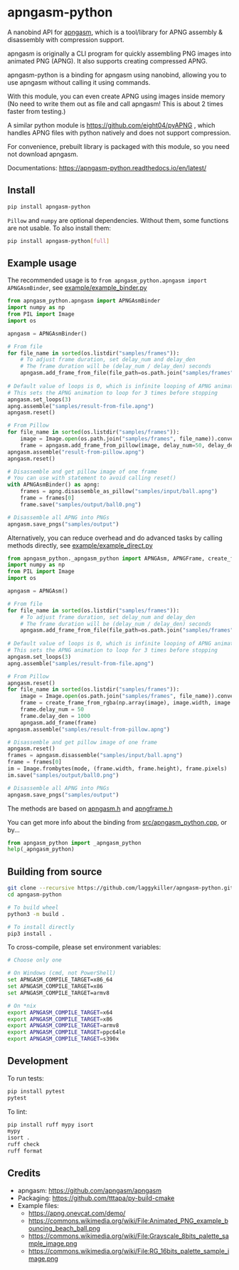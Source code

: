 # apngasm-python

A nanobind API for [apngasm](https://github.com/apngasm/apngasm), which is a
tool/library for APNG assembly & disassembly with compression support.

apngasm is originally a CLI program for quickly assembling PNG images into 
animated PNG (APNG). It also supports creating compressed APNG.

apngasm-python is a binding for apngasm using nanobind, allowing you to use apngasm 
without calling it using commands.

With this module, you can even create APNG using images inside memory (No need to write 
them out as file and call apngasm! This is about 2 times faster from testing.)

A similar python module is https://github.com/eight04/pyAPNG , which handles APNG files 
with python natively and does not support compression.

For convenience, prebuilt library is packaged with this module, so you need not 
download apngasm.

Documentations: https://apngasm-python.readthedocs.io/en/latest/

## Install
```bash
pip install apngasm-python
```

`Pillow` and `numpy` are optional dependencies. Without them,
some functions are not usable. To also install them:
```bash
pip install apngasm-python[full]
```

## Example usage
The recommended usage is to `from apngasm_python.apngasm import APNGAsmBinder`, see 
[example/example_binder.py](example/example_binder.py)
```python
from apngasm_python.apngasm import APNGAsmBinder
import numpy as np
from PIL import Image
import os

apngasm = APNGAsmBinder()

# From file
for file_name in sorted(os.listdir("samples/frames")):
    # To adjust frame duration, set delay_num and delay_den
    # The frame duration will be (delay_num / delay_den) seconds
    apngasm.add_frame_from_file(file_path=os.path.join("samples/frames", file_name), delay_num=100, delay_den=1000)
    
# Default value of loops is 0, which is infinite looping of APNG animation
# This sets the APNG animation to loop for 3 times before stopping
apngasm.set_loops(3)
apng.assemble("samples/result-from-file.apng")
apngasm.reset()

# From Pillow
for file_name in sorted(os.listdir("samples/frames")):
    image = Image.open(os.path.join("samples/frames", file_name)).convert("RGBA")
    frame = apngasm.add_frame_from_pillow(image, delay_num=50, delay_den=1000)
apngasm.assemble("result-from-pillow.apng")
apngasm.reset()

# Disassemble and get pillow image of one frame
# You can use with statement to avoid calling reset()
with APNGAsmBinder() as apng:
    frames = apng.disassemble_as_pillow("samples/input/ball.apng")
    frame = frames[0]
    frame.save("samples/output/ball0.png")

# Disassemble all APNG into PNGs
apngasm.save_pngs("samples/output")
```

Alternatively, you can reduce overhead and do advanced tasks by calling methods 
directly, see [example/example_direct.py](example/example_direct.py)
```python
from apngasm_python._apngasm_python import APNGAsm, APNGFrame, create_frame_from_rgb, create_frame_from_rgba
import numpy as np
from PIL import Image
import os

apngasm = APNGAsm()

# From file
for file_name in sorted(os.listdir("samples/frames")):
    # To adjust frame duration, set delay_num and delay_den
    # The frame duration will be (delay_num / delay_den) seconds
    apngasm.add_frame_from_file(file_path=os.path.join("samples/frames", file_name), delay_num=100, delay_den=1000)
    
# Default value of loops is 0, which is infinite looping of APNG animation
# This sets the APNG animation to loop for 3 times before stopping
apngasm.set_loops(3)
apng.assemble("samples/result-from-file.apng")

# From Pillow
apngasm.reset()
for file_name in sorted(os.listdir("samples/frames")):
    image = Image.open(os.path.join("samples/frames", file_name)).convert("RGBA")
    frame = create_frame_from_rgba(np.array(image), image.width, image.height)
    frame.delay_num = 50
    frame.delay_den = 1000
    apngasm.add_frame(frame)
apngasm.assemble("samples/result-from-pillow.apng")

# Disassemble and get pillow image of one frame
apngasm.reset()
frames = apngasm.disassemble("samples/input/ball.apng")
frame = frames[0]
im = Image.frombytes(mode, (frame.width, frame.height), frame.pixels)
im.save("samples/output/ball0.png")

# Disassemble all APNG into PNGs
apngasm.save_pngs("samples/output")
```

The methods are based on [apngasm.h](https://github.com/apngasm/apngasm/blob/master/lib/src/apngasm.h) 
and [apngframe.h](https://github.com/apngasm/apngasm/blob/master/lib/src/apngframe.h)

You can get more info about the binding from [src/apngasm_python.cpp](src/apngasm_python.cpp), or by...

```python
from apngasm_python import _apngasm_python
help(_apngasm_python)
```

## Building from source
```bash
git clone --recursive https://github.com/laggykiller/apngasm-python.git
cd apngasm-python

# To build wheel
python3 -m build .

# To install directly
pip3 install .
```

To cross-compile, please set environment variables:
```bash
# Choose only one

# On Windows (cmd, not PowerShell)
set APNGASM_COMPILE_TARGET=x86_64
set APNGASM_COMPILE_TARGET=x86
set APNGASM_COMPILE_TARGET=armv8

# On *nix
export APNGASM_COMPILE_TARGET=x64
export APNGASM_COMPILE_TARGET=x86
export APNGASM_COMPILE_TARGET=armv8
export APNGASM_COMPILE_TARGET=ppc64le
export APNGASM_COMPILE_TARGET=s390x
```

## Development
To run tests:
```bash
pip install pytest
pytest
```

To lint:
```bash
pip install ruff mypy isort
mypy
isort .
ruff check
ruff format
```

## Credits
- apngasm: https://github.com/apngasm/apngasm
- Packaging: https://github.com/tttapa/py-build-cmake
- Example files:
    - https://apng.onevcat.com/demo/
    - https://commons.wikimedia.org/wiki/File:Animated_PNG_example_bouncing_beach_ball.png
    - https://commons.wikimedia.org/wiki/File:Grayscale_8bits_palette_sample_image.png
    - https://commons.wikimedia.org/wiki/File:RG_16bits_palette_sample_image.png
